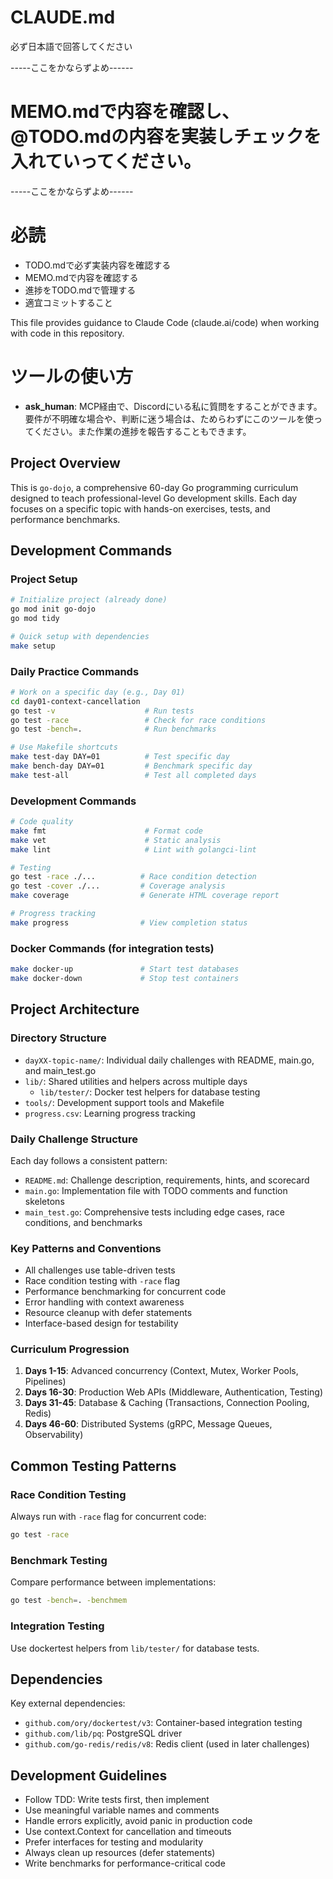# CLAUDE.md
必ず日本語で回答してください

-----ここをかならずよめ------
# MEMO.mdで内容を確認し、@TODO.mdの内容を実装しチェックを入れていってください。
-----ここをかならずよめ------

# 必読
- TODO.mdで必ず実装内容を確認する
- MEMO.mdで内容を確認する
- 進捗をTODO.mdで管理する
- 適宜コミットすること

This file provides guidance to Claude Code (claude.ai/code) when working with code in this repository.

# ツールの使い方
- **ask_human**: MCP経由で、Discordにいる私に質問をすることができます。要件が不明確な場合や、判断に迷う場合は、ためらわずにこのツールを使ってください。また作業の進捗を報告することもできます。

## Project Overview

This is `go-dojo`, a comprehensive 60-day Go programming curriculum designed to teach professional-level Go development skills. Each day focuses on a specific topic with hands-on exercises, tests, and performance benchmarks.

## Development Commands

### Project Setup
```bash
# Initialize project (already done)
go mod init go-dojo
go mod tidy

# Quick setup with dependencies
make setup
```

### Daily Practice Commands
```bash
# Work on a specific day (e.g., Day 01)
cd day01-context-cancellation
go test -v                    # Run tests
go test -race                 # Check for race conditions
go test -bench=.              # Run benchmarks

# Use Makefile shortcuts
make test-day DAY=01          # Test specific day
make bench-day DAY=01         # Benchmark specific day
make test-all                 # Test all completed days
```

### Development Commands
```bash
# Code quality
make fmt                      # Format code
make vet                      # Static analysis
make lint                     # Lint with golangci-lint

# Testing
go test -race ./...          # Race condition detection
go test -cover ./...         # Coverage analysis
make coverage                # Generate HTML coverage report

# Progress tracking
make progress                # View completion status
```

### Docker Commands (for integration tests)
```bash
make docker-up               # Start test databases
make docker-down             # Stop test containers
```

## Project Architecture

### Directory Structure
- `dayXX-topic-name/`: Individual daily challenges with README, main.go, and main_test.go
- `lib/`: Shared utilities and helpers across multiple days
  - `lib/tester/`: Docker test helpers for database testing
- `tools/`: Development support tools and Makefile
- `progress.csv`: Learning progress tracking

### Daily Challenge Structure
Each day follows a consistent pattern:
- `README.md`: Challenge description, requirements, hints, and scorecard
- `main.go`: Implementation file with TODO comments and function skeletons
- `main_test.go`: Comprehensive tests including edge cases, race conditions, and benchmarks

### Key Patterns and Conventions
- All challenges use table-driven tests
- Race condition testing with `-race` flag
- Performance benchmarking for concurrent code
- Error handling with context awareness
- Resource cleanup with defer statements
- Interface-based design for testability

### Curriculum Progression
1. **Days 1-15**: Advanced concurrency (Context, Mutex, Worker Pools, Pipelines)
2. **Days 16-30**: Production Web APIs (Middleware, Authentication, Testing)
3. **Days 31-45**: Database & Caching (Transactions, Connection Pooling, Redis)
4. **Days 46-60**: Distributed Systems (gRPC, Message Queues, Observability)

## Common Testing Patterns

### Race Condition Testing
Always run with `-race` flag for concurrent code:
```bash
go test -race
```

### Benchmark Testing
Compare performance between implementations:
```bash
go test -bench=. -benchmem
```

### Integration Testing
Use dockertest helpers from `lib/tester/` for database tests.

## Dependencies

Key external dependencies:
- `github.com/ory/dockertest/v3`: Container-based integration testing
- `github.com/lib/pq`: PostgreSQL driver
- `github.com/go-redis/redis/v8`: Redis client (used in later challenges)

## Development Guidelines

- Follow TDD: Write tests first, then implement
- Use meaningful variable names and comments
- Handle errors explicitly, avoid panic in production code
- Use context.Context for cancellation and timeouts
- Prefer interfaces for testing and modularity
- Always clean up resources (defer statements)
- Write benchmarks for performance-critical code
